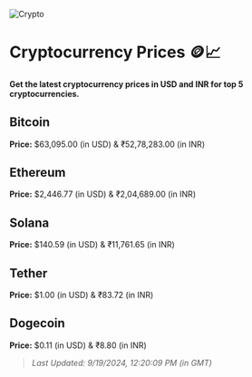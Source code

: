 
![Crypto](https://www.techguide.com.au/wp-content/uploads/2020/11/crypto3.jpeg)

# Cryptocurrency Prices 🪙📈

#### Get the latest cryptocurrency prices in USD and INR for top 5 cryptocurrencies.

## Bitcoin

**Price:** $63,095.00 (in USD) & ₹52,78,283.00 (in INR)

## Ethereum

**Price:** $2,446.77 (in USD) & ₹2,04,689.00 (in INR)

## Solana

**Price:** $140.59 (in USD) & ₹11,761.65 (in INR)

## Tether

**Price:** $1.00 (in USD) & ₹83.72 (in INR)

## Dogecoin

**Price:** $0.11 (in USD) & ₹8.80 (in INR)

> _Last Updated: 9/19/2024, 12:20:09 PM (in GMT)_

